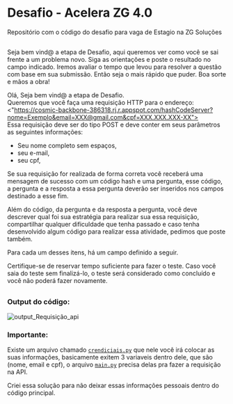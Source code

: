 # Desafio - Acelera ZG 4.0  
Repositório com o código do desafio para vaga de Estagio na ZG Soluções
##

Seja bem vind@ a etapa de Desafio, aqui queremos ver como você se sai frente a um problema novo. Siga as orientações e poste o resultado no campo indicado. Iremos avaliar o tempo que levou para resolver a questão com base em sua submissão. Então seja o mais rápido que puder. Boa sorte e mãos a obra!  

Olá, Seja bem vind@ a etapa de Desafio.  
Queremos que você faça uma requisição HTTP para o endereço:  
<"https://cosmic-backbone-386318.rj.r.appspot.com/hashCodeServer?nome=Exemplo&email=XXX@gmail.com&cpf=XXX.XXX.XXX-XX">  
Essa requisição deve ser do tipo POST e deve conter em seus parâmetros as seguintes informações:  

 - Seu nome completo sem espaços,
 - seu e-mail,
 - seu cpf,

Se sua requisição for realizada de forma correta você receberá uma mensagem de sucesso com um código hash e uma pergunta, esse código, a pergunta e a resposta a essa pergunta deverão ser inseridos nos campos destinado a esse fim.  

Além do código, da pergunta e da resposta a pergunta, você deve descrever qual foi sua estratégia para realizar sua essa requisição, compartilhar qualquer dificuldade que tenha passado e caso tenha desenvolvido algum código para realizar essa atividade, pedimos que poste também.  

Para cada um desses itens, há um campo definido a seguir.  

Certifique-se de reservar tempo suficiente para fazer o teste. Caso você saia do teste sem finalizá-lo, o teste será considerado como concluído e você não poderá fazer novamente.  
##

### Output do código:  
![output_Requisição_api](https://github.com/emersonmcostaa/Desafio-Acelera-ZG-4.0/assets/99415850/69013faf-ced1-47ee-9118-06769d02c68b)

### Importante:
Existe um arquivo chamado [`crendiciais.py`]() que nele você irá colocar as suas informações, basicamente exitem 3 variaveis dentro dele, que são (nome, email e cpf), o arquivo [`main.py`](https://github.com/emersonmcostaa/Desafio-Acelera-ZG-4.0/blob/main/main.py) precisa delas pra fazer a requisição na API.  
  
Criei essa solução para não deixar essas informações pessoais dentro do código principal.
##

